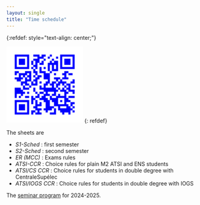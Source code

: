 ```yaml
---
layout: single
title: "Time schedule"
---
```


<!-- qrencode -o atsi-schedule.png --foreground=0000FF "http://master-atsi.github.io/schedule" -->

{:refdef: style="text-align: center;"}
<!-- <a href="https://docs.google.com/spreadsheets/d/1242nHwL-9XjZg6BzS5yhmcVLw7yZzoM6mrhu8z6oE68/" target="_blank" title="Click to see"><img src="/assets/qr-goto-edt-atsi.png" alt="QR code of ATSI time schedule" style="height:200px;"></a> -->
<a href="https://master-atsi.github.io/goto-schedule" target="_blank" title="Click to see"><img src="/assets/qr-goto-edt-atsi.png" alt="QR code of ATSI time schedule" style="height:200px;"></a>
{: refdef}

The sheets are
- *S1-Sched* : first semester
- *S2-Sched* : second semester
- *ER (MCC)* : Exams rules
- *ATSI-CCR* : Choice rules for plain M2 ATSI and ENS students
- *ATSI/CS CCR* : Choice rules for students in double degree with CentraleSupélec
- *ATSI/IOGS CCR* : Choice rules for students in double degree with IOGS

The [seminar program](https://centralesupelec-my.sharepoint.com/:w:/g/personal/francois_orieux_centralesupelec_fr/EZze_I-_gHpCvsXfTRSIAvQBtFGiOExGN-YNCysSMKR4Hg?e=COMW1z) for 2024-2025.

<!-- Also possible with a redirection -->
<!-- <!DOCTYPE html> -->
<!-- <meta charset="utf-8"> -->
<!-- <title>Redirecting to https://example.com/</title> -->
<!-- <meta http-equiv="refresh" content="0; URL=https://example.com/"> -->
<!-- <link rel="canonical" href="https://example.com/"> -->
